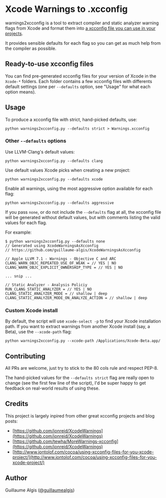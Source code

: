 # Xcode Warnings to .xcconfig

warnings2xcconfig is a tool to extract compiler and static analyzer warning flags from Xcode and format them into [a xcconfig file you can use in your projects](http://www.jontolof.com/cocoa/using-xcconfig-files-for-you-xcode-project/).

It provides sensible defaults for each flag so you can get as much help from the compiler as possible.

## Ready-to-use xcconfig files

You can find pre-generated xcconfig files for your version of Xcode in the `Xcode-*` folders. Each folder contains a few xcconfig files with differents default settings (one per `--defaults` option, see "Usage" for what each option means).

## Usage

To produce a xcconfig file with strict, hand-picked defaults, use:

    python warnings2xcconfig.py --defaults strict > Warnings.xcconfig


### Other `--defaults` options

Use LLVM-Clang's default values:

    python warnings2xcconfig.py --defaults clang

Use default values Xcode picks when creating a new project:

    python warnings2xcconfig.py --defaults xcode

Enable all warnings, using the most aggressive option available for each flag:

    python warnings2xcconfig.py --defaults aggressive

If you pass `none`, or do not include the `--defaults` flag at all, the xcconfig file will be generated without default values, but with comments listing the valid values for each flag.

For example:

    $ python warnings2xcconfig.py --defaults none
    // Generated using XcodeWarningsAsXcconfig
    // https://github.com/guillaume-algis/XcodeWarningsAsXcconfig

    // Apple LLVM 7.1 - Warnings - Objective C and ARC
    CLANG_WARN_OBJC_REPEATED_USE_OF_WEAK = // YES | NO
    CLANG_WARN_OBJC_EXPLICIT_OWNERSHIP_TYPE = // YES | NO

    ... snip ...

    // Static Analyzer - Analysis Policiy
    RUN_CLANG_STATIC_ANALYZER = // YES | NO
    CLANG_STATIC_ANALYZER_MODE = // shallow | deep
    CLANG_STATIC_ANALYZER_MODE_ON_ANALYZE_ACTION = // shallow | deep

### Custom Xcode install

By default, the script will use `xcode-select -p` to find your Xcode installation path. If you want to extract warnings from another Xcode install (say, a Beta), use the `--xcode-path` flag:

    python warnings2xcconfig.py --xcode-path /Applications/Xcode-Beta.app/


## Contributing

All PRs are welcome, just try to stick to the 80 cols rule and respect PEP-8.

The hand-picked values for the `--defaults strict` flag are really open to change (see the first few line of the script), I'd be super happy to get feedback on real-world results of using these.

## Credits

This project is largely inpired from other great xcconfig projects and blog posts:

- [https://github.com/jonreid/XcodeWarnings](https://github.com/jonreid/XcodeWarnings)
- [https://github.com/tewha/MoreWarnings-xcconfig](https://github.com/jonreid/XcodeWarnings)
- [http://www.jontolof.com/cocoa/using-xcconfig-files-for-you-xcode-project/](http://www.jontolof.com/cocoa/using-xcconfig-files-for-you-xcode-project/)

## Author

Guillaume Algis ([@guillaumealgis](https://twitter.com/guillaumealgis))
